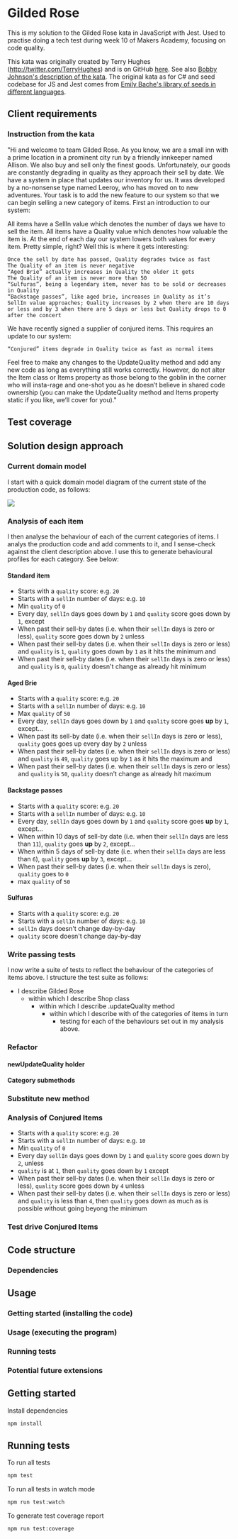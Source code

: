 # Gilded Rose

This is my solution to the Gilded Rose kata in JavaScript with Jest. Used to practise doing a tech test during week 10 of Makers Academy, focusing on code quality.

This kata was originally created by Terry Hughes (http://twitter.com/TerryHughes) and is on GitHub [here](https://github.com/NotMyself/GildedRose). See also [Bobby Johnson's description of the kata](http://iamnotmyself.com/2011/02/14/refactor-this-the-gilded-rose-kata/). The original kata as for C# and seed codebase for JS and Jest comes from [Emily Bache's library of seeds in different languages](https://github.com/emilybache/GildedRose-Refactoring-Kata).

## Client requirements

### Instruction from the kata

"Hi and welcome to team Gilded Rose. As you know, we are a small inn with a prime location in a prominent city run by a friendly innkeeper named Allison. We also buy and sell only the finest goods. Unfortunately, our goods are constantly degrading in quality as they approach their sell by date. We have a system in place that updates our inventory for us. It was developed by a no-nonsense type named Leeroy, who has moved on to new adventures. Your task is to add the new feature to our system so that we can begin selling a new category of items. First an introduction to our system:

All items have a SellIn value which denotes the number of days we have to sell the item. All items have a Quality value which denotes how valuable the item is. At the end of each day our system lowers both values for every item. Pretty simple, right? Well this is where it gets interesting:

    Once the sell by date has passed, Quality degrades twice as fast
    The Quality of an item is never negative
    “Aged Brie” actually increases in Quality the older it gets
    The Quality of an item is never more than 50
    “Sulfuras”, being a legendary item, never has to be sold or decreases in Quality
    “Backstage passes”, like aged brie, increases in Quality as it’s SellIn value approaches; Quality increases by 2 when there are 10 days or less and by 3 when there are 5 days or less but Quality drops to 0 after the concert

We have recently signed a supplier of conjured items. This requires an update to our system:

    “Conjured” items degrade in Quality twice as fast as normal items

Feel free to make any changes to the UpdateQuality method and add any new code as long as everything still works correctly. However, do not alter the Item class or Items property as those belong to the goblin in the corner who will insta-rage and one-shot you as he doesn’t believe in shared code ownership (you can make the UpdateQuality method and Items property static if you like, we’ll cover for you)."

## Test coverage

## Solution design approach

### Current domain model

I start with a quick domain model diagram of the current state of the production code, as follows:

![](assets/gilded-rose-baseline.excalidraw.png)

### Analysis of each item

I then analyse the behaviour of each of the current categories of items. I analys the production code and add comments to it, and I sense-check against the client description above. I use this to generate behavioural profiles for each category. See below:

#### Standard item

- Starts with a `quality` score: e.g. `20`
- Starts with a `sellIn` number of days: e.g. `10`
- Min `quality` of `0`
- Every day, `sellIn` days goes down by `1` and `quality` score goes down by `1`, except
- When past their sell-by dates (i.e. when their `sellIn` days is zero or less), `quality` score goes down by `2` unless
- When past their sell-by dates (i.e. when their `sellIn` days is zero or less) and `quality` is `1`, `quality` goes down by `1` as it hits the minimum  and
- When past their sell-by dates (i.e. when their `sellIn` days is zero or less) and `quality` is `0`, `quality` doesn't change as already hit minimum


#### Aged Brie

- Starts with a `quality` score: e.g. `20`
- Starts with a `sellIn` number of days: e.g. `10`
- Max `quality` of `50`
- Every day, `sellIn` days goes down by `1` and `quality` score goes **up** by `1`, except...
- When past its sell-by date (i.e. when their `sellIn` days is zero or less), `quality` goes goes up every day by `2` unless
- When past their sell-by dates (i.e. when their `sellIn` days is zero or less) and `quality` is `49`, `quality` goes up by `1` as it hits the maximum  and
- When past their sell-by dates (i.e. when their `sellIn` days is zero or less) and `quality` is `50`, `quality` doesn't change as already hit maximum

#### Backstage passes

- Starts with a `quality` score: e.g. `20`
- Starts with a `sellIn` number of days: e.g. `10`
- Every day, `sellIn` days goes down by `1` and `quality` score goes **up** by `1`, except...
- When within 10 days of sell-by date (i.e. when their `sellIn` days are less than `11`), `quality` goes **up** by `2`, except...
- When within 5 days of sell-by date (i.e. when their `sellIn` days are less than `6`), `quality` goes **up** by `3`, except...
- When past their sell-by dates (i.e. when their `sellIn` days is zero), `quality` goes to `0`
- max `quality` of `50`

#### Sulfuras
- Starts with a `quality` score: e.g. `20`
- Starts with a `sellIn` number of days: e.g. `10`
- `sellIn` days doesn't change day-by-day
- `quality` score doesn't change day-by-day


### Write passing tests

I now write a suite of tests to reflect the behaviour of the categories of items above. I structure the test suite as follows:
- I describe Gilded Rose
    - within which I describe Shop class
        - within which I describe .updateQuality method
            - within which I describe with of the categories of items in turn
                - testing for each of the behaviours set out in my analysis above.

### Refactor

#### newUpdateQuality holder

#### Category submethods

### Substitute new method

### Analysis of Conjured Items

- Starts with a `quality` score: e.g. `20`
- Starts with a `sellIn` number of days: e.g. `10`
- Min `quality` of `0`
- Every day `sellIn` days goes down by `1` and `quality` score goes down by `2`, unless
- `quality` is at `1`, then `quality` goes down by `1` except
- When past their sell-by dates (i.e. when their `sellIn` days is zero or less), `quality` score goes down by `4` unless
- When past their sell-by dates (i.e. when their `sellIn` days is zero or less) and `quality` is less than `4`, then `quality` goes down as much as is possible without going beyong the minimum

### Test drive Conjured Items


## Code structure

### Dependencies

## Usage

### Getting started (installing the code)

### Usage (executing the program)

### Running tests

### Potential future extensions

## Getting started

Install dependencies

```sh
npm install
```

## Running tests

To run all tests

```sh
npm test
```

To run all tests in watch mode

```sh
npm run test:watch
```

To generate test coverage report

```sh
npm run test:coverage
```

